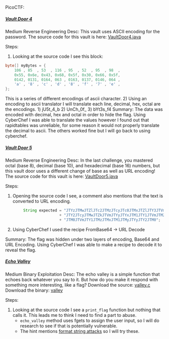 PicoCTF:
##### [Vault Door 4](https://play.picoctf.org/practice/challenge/71?difficulty=2&page=13&solved=1)
Medium
Reverse Engineering
Desc: This vault uses ASCII encoding for the password. The source code for this vault is here: [VaultDoor4.java](https://jupiter.challenges.picoctf.org/static/834acd392e0964a41f05790655a994b9/VaultDoor4.java)

Steps:
1) Looking at the source code I see this block:
```java
byte[] myBytes = {
	106 , 85  , 53  , 116 , 95  , 52  , 95  , 98  ,
	0x55, 0x6e, 0x43, 0x68, 0x5f, 0x30, 0x66, 0x5f,
	0142, 0131, 0164, 063 , 0163, 0137, 0146, 064 ,
	'a' , '8' , 'c' , 'd' , '8' , 'f' , '7' , 'e' ,
};
```
This is a series of different encodings of ascii character.
2) Using an encoding to ascii translator I will translate each line, decimal, hex, octal are the encodings.
	1) jU5t_4_b
	2) UnCh_0f_
	3) bYt3s_f4
Summary:
	The data was encoded with decimal, hex and octal in order to hide the flag. Using CyberChef I was able to translate the values however I found out that rapidtables was unreliable, for some reason it would not properly translate the decimal to ascii. The others worked fine but I will go back to using cyberchef.

##### [Vault Door 5]()
Medium 
Reverse Engineering
Desc: In the last challenge, you mastered octal (base 8), decimal (base 10), and hexadecimal (base 16) numbers, but this vault door uses a different change of base as well as URL encoding! The source code for this vault is here: [VaultDoor5.java](https://jupiter.challenges.picoctf.org/static/d31ce4356bdfd15d33a9af7e35ab4d0a/VaultDoor5.java)

Steps: 
1) Opening the source code I see, a comment also mentions that the text is converted to URL encoding.
```java
        String expected = "JTYzJTMwJTZlJTc2JTMzJTcyJTc0JTMxJTZlJTY3JTVm"
                        + "JTY2JTcyJTMwJTZkJTVmJTYyJTYxJTM1JTY1JTVmJTM2"
                        + "JTM0JTVmJTY1JTMzJTMxJTM1JTMyJTYyJTY2JTM0";

```
2) Using CyberChef I used the recipe FromBase64 -> URL Decode

Summary:
	The flag was hidden under two layers of encoding, Base64 and URL Encoding. Using CyberChef I was able to make a recipe to decode it to reveal the flag. 

##### [Echo Valley](https://play.picoctf.org/practice/challenge/485?page=1&solved=1)
Medium
Binary Exploitation
Desc: The echo valley is a simple function that echoes back whatever you say to it. But how do you make it respond with something more interesting, like a flag? Download the source: [valley.c](https://challenge-files.picoctf.net/c_shape_facility/3540df5468ae2357d00a7a3e2d396e6522b24f7a363cbaff8badcb270d186bda/valley.c) Download the binary: [valley](https://challenge-files.picoctf.net/c_shape_facility/3540df5468ae2357d00a7a3e2d396e6522b24f7a363cbaff8badcb270d186bda/valley)

Steps:
1) Looking at the source code I see a `print_flag` function but nothing that calls it. This leads me to think I need to find a part to abuse.
	- `echo_valley` method uses fgets to assign the user input, so I will do research to see if that is potentially vulnerable. 
	- The hint mentions [format string attacks](https://owasp.org/www-community/attacks/Format_string_attack) so I will try these.